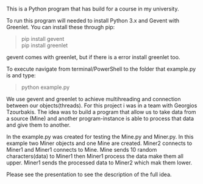 This is a Python program that has build for a course in my university.

To run this program will needed to install Python 3.x and Gevent with Greenlet.
You can install these through pip:

> pip install gevent  
> pip install greenlet    

gevent comes with greenlet, but if there is a error install greenlet too.

To execute navigate from terminal/PowerShell to the folder that example.py is and type:

> python example.py


We use gevent and greenlet to achieve multihreading and connection between our objects(threads). 
For this project i was in a team with Georgios Tzourbakis.
The idea was to build a program that allow us to take data from a source (Mine) and another program-instance 
is able to process that data and give them to another.

In the example.py was created for testing the Mine.py and Miner.py. In this example two Miner objects and one Mine 
are created. Miner2 connects to Miner1 and Miner1 connects to Mine. Mine sends 10 random characters(data) to Miner1
then Miner1 process the data make them all upper. Miner1 sends the processed data to Miner2 which mak them lower.

Please see the presentation to see the description of the full idea.


